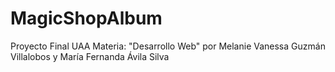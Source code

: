 # MagicShopAlbum
Proyecto Final UAA Materia: "Desarrollo Web" por Melanie Vanessa Guzmán Villalobos y María Fernanda Ávila Silva
